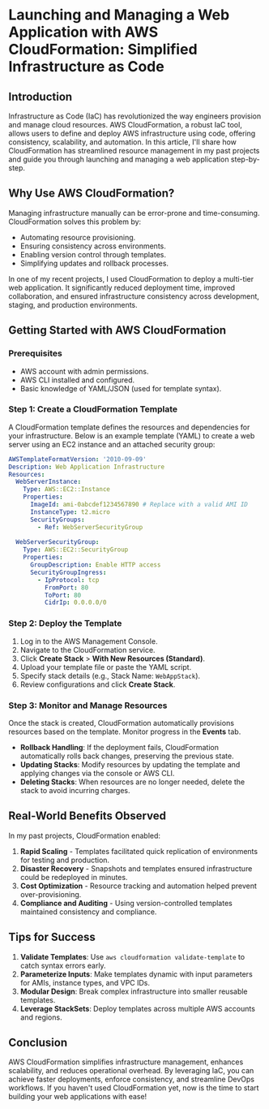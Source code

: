 # Launching and Managing a Web Application with AWS CloudFormation: Simplified Infrastructure as Code

## Introduction
Infrastructure as Code (IaC) has revolutionized the way engineers provision and manage cloud resources. AWS CloudFormation, a robust IaC tool, allows users to define and deploy AWS infrastructure using code, offering consistency, scalability, and automation. In this article, I'll share how CloudFormation has streamlined resource management in my past projects and guide you through launching and managing a web application step-by-step.

## Why Use AWS CloudFormation?
Managing infrastructure manually can be error-prone and time-consuming. CloudFormation solves this problem by:
- Automating resource provisioning.
- Ensuring consistency across environments.
- Enabling version control through templates.
- Simplifying updates and rollback processes.

In one of my recent projects, I used CloudFormation to deploy a multi-tier web application. It significantly reduced deployment time, improved collaboration, and ensured infrastructure consistency across development, staging, and production environments.

## Getting Started with AWS CloudFormation
### Prerequisites
- AWS account with admin permissions.
- AWS CLI installed and configured.
- Basic knowledge of YAML/JSON (used for template syntax).

### Step 1: Create a CloudFormation Template
A CloudFormation template defines the resources and dependencies for your infrastructure. Below is an example template (YAML) to create a web server using an EC2 instance and an attached security group:

```yaml
AWSTemplateFormatVersion: '2010-09-09'
Description: Web Application Infrastructure
Resources:
  WebServerInstance:
    Type: AWS::EC2::Instance
    Properties:
      ImageId: ami-0abcdef1234567890 # Replace with a valid AMI ID
      InstanceType: t2.micro
      SecurityGroups:
        - Ref: WebServerSecurityGroup
  
  WebServerSecurityGroup:
    Type: AWS::EC2::SecurityGroup
    Properties:
      GroupDescription: Enable HTTP access
      SecurityGroupIngress:
        - IpProtocol: tcp
          FromPort: 80
          ToPort: 80
          CidrIp: 0.0.0.0/0
```

### Step 2: Deploy the Template
1. Log in to the AWS Management Console.
2. Navigate to the CloudFormation service.
3. Click **Create Stack** > **With New Resources (Standard)**.
4. Upload your template file or paste the YAML script.
5. Specify stack details (e.g., Stack Name: `WebAppStack`).
6. Review configurations and click **Create Stack**.

### Step 3: Monitor and Manage Resources
Once the stack is created, CloudFormation automatically provisions resources based on the template. Monitor progress in the **Events** tab.
- **Rollback Handling**: If the deployment fails, CloudFormation automatically rolls back changes, preserving the previous state.
- **Updating Stacks**: Modify resources by updating the template and applying changes via the console or AWS CLI.
- **Deleting Stacks**: When resources are no longer needed, delete the stack to avoid incurring charges.

## Real-World Benefits Observed
In my past projects, CloudFormation enabled:
1. **Rapid Scaling** - Templates facilitated quick replication of environments for testing and production.
2. **Disaster Recovery** - Snapshots and templates ensured infrastructure could be redeployed in minutes.
3. **Cost Optimization** - Resource tracking and automation helped prevent over-provisioning.
4. **Compliance and Auditing** - Using version-controlled templates maintained consistency and compliance.

## Tips for Success
1. **Validate Templates**: Use `aws cloudformation validate-template` to catch syntax errors early.
2. **Parameterize Inputs**: Make templates dynamic with input parameters for AMIs, instance types, and VPC IDs.
3. **Modular Design**: Break complex infrastructure into smaller reusable templates.
4. **Leverage StackSets**: Deploy templates across multiple AWS accounts and regions.

## Conclusion
AWS CloudFormation simplifies infrastructure management, enhances scalability, and reduces operational overhead. By leveraging IaC, you can achieve faster deployments, enforce consistency, and streamline DevOps workflows. If you haven't used CloudFormation yet, now is the time to start building your web applications with ease!

